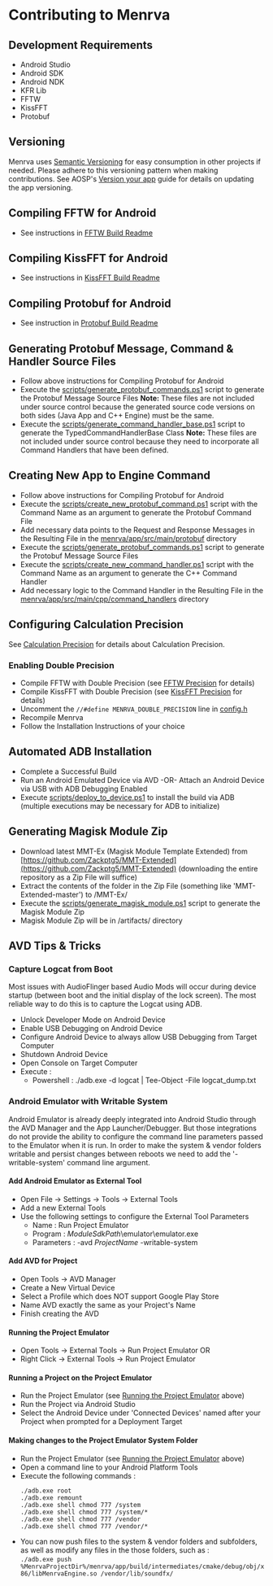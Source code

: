 # Contributing to Menrva

## Development Requirements
  - Android Studio
  - Android SDK
  - Android NDK
  - KFR Lib
  - FFTW
  - KissFFT
  - Protobuf
  
## Versioning
Menrva uses [Semantic Versioning](https://semver.org/) for easy consumption in other projects if needed.  Please adhere to this versioning pattern when making contributions.  See AOSP's [Version your app](https://developer.android.com/studio/publish/versioning) guide for details on updating the app versioning.

## Compiling FFTW for Android
  - See instructions in [FFTW Build Readme](https://github.com/Jman420/fftw_for_android/blob/master/README.md)
  
## Compiling KissFFT for Android
  - See instructions in [KissFFT Build Readme](https://github.com/Jman420/kissfft_for_android/blob/master/README.md)

## Compiling Protobuf for Android
  - See instruction in [Protobuf Build Readme](https://github.com/Jman420/protobuf_for_android/blob/develop/README.md)
  
## Generating Protobuf Message, Command & Handler Source Files
  - Follow above instructions for Compiling Protobuf for Android
  - Execute the [scripts/generate_protobuf_commands.ps1](scripts/generate_protobuf_commands.ps1) script to generate the Protobuf Message Source Files
  **Note:** These files are not included under source control because the generated source code versions on both sides (Java App and C++ Engine) must be the same.
  - Execute the [scripts/generate_command_handler_base.ps1](scripts/generate_command_handler_base.ps1) script to generate the TypedCommandHandlerBase Class
  **Note:** These files are not included under source control because they need to incorporate all Command Handlers that have been defined.

## Creating New App to Engine Command
  - Follow above instructions for Compiling Protobuf for Android
  - Execute the [scripts/create_new_protobuf_command.ps1](scripts/create_new_protobuf_command.ps1) script with the Command Name as an argument to generate the Protobuf Command File
  - Add necessary data points to the Request and Response Messages in the Resulting File in the [menrva/app/src/main/protobuf](menrva/app/src/main/protobuf) directory
  - Execute the [scripts/generate_protobuf_commands.ps1](scripts/generate_protobuf_commands.ps1) script to generate the Protobuf Message Source Files
  - Execute the [scripts/create_new_command_handler.ps1](scripts/create_new_command_handler.ps1) script with the Command Name as an argument to generate the C++ Command Handler
  - Add necessary logic to the Command Handler in the Resulting File in the [menrva/app/src/main/cpp/command_handlers](menrva/app/src/main/cpp/command_handlers) directory

## Configuring Calculation Precision
See [Calculation Precision](README.md#calculation-precision) for details about Calculation Precision.

### Enabling Double Precision
  - Compile FFTW with Double Precision (see [FFTW Precision](https://github.com/Jman420/fftw_for_android/blob/master/README.md#fftw-precision) for details)
  - Compile KissFFT with Double Precision (see [KissFFT Precision](https://github.com/Jman420/kissfft_for_android/blob/master/README.md#kissfft-precision) for details)
  - Uncomment the ```//#define MENRVA_DOUBLE_PRECISION``` line in [config.h](menrva/app/src/main/cpp/config.h)
  - Recompile Menrva
  - Follow the Installation Instructions of your choice
  
## Automated ADB Installation
  - Complete a Successful Build
  - Run an Android Emulated Device via AVD -OR- Attach an Android Device via USB with ADB Debugging Enabled
  - Execute [scripts/deploy_to_device.ps1](scripts/deploy_to_device.ps1) to install the build via ADB (multiple executions may be necessary for ADB to initialize)

## Generating Magisk Module Zip
  - Download latest MMT-Ex (Magisk Module Template Extended) from [https://github.com/Zackptg5/MMT-Extended](https://github.com/Zackptg5/MMT-Extended) (downloading the entire repository as a Zip File will suffice)
  - Extract the contents of the folder in the Zip File (something like 'MMT-Extended-master') to /MMT-Ex/
  - Execute the [scripts/generate_magisk_module.ps1](scripts/generate_magisk_module.ps1) script to generate the Magisk Module Zip
  - Magisk Module Zip will be in /artifacts/ directory

## AVD Tips & Tricks

### Capture Logcat from Boot
Most issues with AudioFlinger based Audio Mods will occur during device startup (between boot and the initial display of the lock screen).  The most reliable way to do this is to capture the Logcat using ADB.

  - Unlock Developer Mode on Android Device
  - Enable USB Debugging on Android Device
  - Configure Android Device to always allow USB Debugging from Target Computer
  - Shutdown Android Device
  - Open Console on Target Computer
  - Execute :
    * Powershell : ./adb.exe -d logcat | Tee-Object -File logcat_dump.txt

### Android Emulator with Writable System
Android Emulator is already deeply integrated into Android Studio through the AVD Manager and the App Launcher/Debugger.  But those integrations do not provide the ability to configure the command line parameters passed to the Emulator when it is run.  In order to make the system & vendor folders writable and persist changes between reboots we need to add the '-writable-system' command line argument.

#### Add Android Emulator as External Tool
  - Open File -> Settings -> Tools -> External Tools
  - Add a new External Tools
  - Use the following settings to configure the External Tool Parameters
    * Name : Run Project Emulator
    * Program : $ModuleSdkPath$\emulator\emulator.exe
    * Parameters : -avd $ProjectName$ -writable-system

#### Add AVD for Project
  - Open Tools -> AVD Manager
  - Create a New Virtual Device
  - Select a Profile which does NOT support Google Play Store
  - Name AVD exactly the same as your Project's Name
  - Finish creating the AVD

#### Running the Project Emulator
  - Open Tools -> External Tools -> Run Project Emulator
  OR
  - Right Click -> External Tools -> Run Project Emulator

#### Running a Project on the Project Emulator
  - Run the Project Emulator (see [Running the Project Emulator](#running-the-project-emulator) above)
  - Run the Project via Android Studio
  - Select the Android Device under 'Connected Devices' named after your Project when prompted for a Deployment Target

#### Making changes to the Project Emulator System Folder
  - Run the Project Emulator (see [Running the Project Emulator](#running-the-project-emulator) above)
  - Open a command line to your Android Platform Tools
  - Execute the following commands :  
    ```
    ./adb.exe root
    ./adb.exe remount
    ./adb.exe shell chmod 777 /system
    ./adb.exe shell chmod 777 /system/*
    ./adb.exe shell chmod 777 /vendor
    ./adb.exe shell chmod 777 /vendor/*
    ```
  - You can now push files to the system & vendor folders and subfolders, as well as modify any files in the those folders, such as :  
  ```./adb.exe push %MenrvaProjectDir%/menrva/app/build/intermediates/cmake/debug/obj/x86/libMenrvaEngine.so /vendor/lib/soundfx/```
